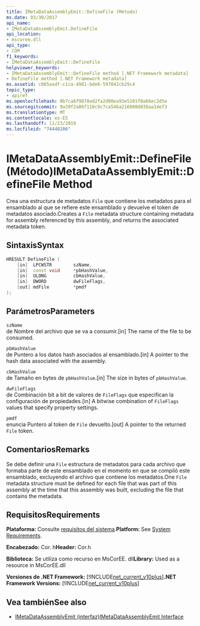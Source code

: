 ```yaml
---
title: IMetaDataAssemblyEmit::DefineFile (Método)
ms.date: 03/30/2017
api_name:
- IMetaDataAssemblyEmit.DefineFile
api_location:
- mscoree.dll
api_type:
- COM
f1_keywords:
- IMetaDataAssemblyEmit::DefineFile
helpviewer_keywords:
- IMetaDataAssemblyEmit::DefineFile method [.NET Framework metadata]
- DefineFile method [.NET Framework metadata]
ms.assetid: c065aadf-c1ca-4981-bde6-597042cb29c4
topic_type:
- apiref
ms.openlocfilehash: 0b7ca6f9878ed2fa2d90ea93e5101f0a66ec2d5e
ms.sourcegitcommit: 9a39f2a06f110c9c7ca54ba216900d038aa14ef3
ms.translationtype: MT
ms.contentlocale: es-ES
ms.lasthandoff: 11/23/2019
ms.locfileid: "74440206"
---
```

# <a name="imetadataassemblyemitdefinefile-method"></a><span data-ttu-id="6ff6f-102">IMetaDataAssemblyEmit::DefineFile (Método)</span><span class="sxs-lookup"><span data-stu-id="6ff6f-102">IMetaDataAssemblyEmit::DefineFile Method</span></span>
<span data-ttu-id="6ff6f-103">Crea una estructura de metadatos `File` que contiene los metadatos para el ensamblado al que se refiere este ensamblado y devuelve el token de metadatos asociado.</span><span class="sxs-lookup"><span data-stu-id="6ff6f-103">Creates a `File` metadata structure containing metadata for assembly referenced by this assembly, and returns the associated metadata token.</span></span>  
  
## <a name="syntax"></a><span data-ttu-id="6ff6f-104">Sintaxis</span><span class="sxs-lookup"><span data-stu-id="6ff6f-104">Syntax</span></span>  
  
```cpp  
HRESULT DefineFile (  
    [in]  LPCWSTR        szName,   
    [in]  const void     *pbHashValue,   
    [in]  ULONG          cbHashValue,  
    [in]  DWORD          dwFileFlags,  
    [out] mdFile         *pmdf  
);  
```  
  
## <a name="parameters"></a><span data-ttu-id="6ff6f-105">Parámetros</span><span class="sxs-lookup"><span data-stu-id="6ff6f-105">Parameters</span></span>  
 `szName`  
 <span data-ttu-id="6ff6f-106">de Nombre del archivo que se va a consumir.</span><span class="sxs-lookup"><span data-stu-id="6ff6f-106">[in] The name of the file to be consumed.</span></span>  
  
 `pbHashValue`  
 <span data-ttu-id="6ff6f-107">de Puntero a los datos hash asociados al ensamblado.</span><span class="sxs-lookup"><span data-stu-id="6ff6f-107">[in] A pointer to the hash data associated with the assembly.</span></span>  
  
 `cbHashValue`  
 <span data-ttu-id="6ff6f-108">de Tamaño en bytes de `pbHashValue`.</span><span class="sxs-lookup"><span data-stu-id="6ff6f-108">[in] The size in bytes of `pbHashValue`.</span></span>  
  
 `dwFileFlags`  
 <span data-ttu-id="6ff6f-109">de Combinación bit a bit de valores de `FileFlags` que especifican la configuración de propiedades.</span><span class="sxs-lookup"><span data-stu-id="6ff6f-109">[in] A bitwise combination of `FileFlags` values that specify property settings.</span></span>  
  
 `pmdf`  
 <span data-ttu-id="6ff6f-110">enuncia Puntero al token de `File` devuelto.</span><span class="sxs-lookup"><span data-stu-id="6ff6f-110">[out] A pointer to the returned `File` token.</span></span>  
  
## <a name="remarks"></a><span data-ttu-id="6ff6f-111">Comentarios</span><span class="sxs-lookup"><span data-stu-id="6ff6f-111">Remarks</span></span>  
 <span data-ttu-id="6ff6f-112">Se debe definir una `File` estructura de metadatos para cada archivo que formaba parte de este ensamblado en el momento en que se compiló este ensamblado, excluyendo el archivo que contiene los metadatos.</span><span class="sxs-lookup"><span data-stu-id="6ff6f-112">One `File` metadata structure must be defined for each file that was part of this assembly at the time that this assembly was built, excluding the file that contains the metadata.</span></span>  
  
## <a name="requirements"></a><span data-ttu-id="6ff6f-113">Requisitos</span><span class="sxs-lookup"><span data-stu-id="6ff6f-113">Requirements</span></span>  
 <span data-ttu-id="6ff6f-114">**Plataforma:** Consulte [requisitos del sistema](../../../../docs/framework/get-started/system-requirements.md).</span><span class="sxs-lookup"><span data-stu-id="6ff6f-114">**Platform:** See [System Requirements](../../../../docs/framework/get-started/system-requirements.md).</span></span>  
  
 <span data-ttu-id="6ff6f-115">**Encabezado:** Cor. h</span><span class="sxs-lookup"><span data-stu-id="6ff6f-115">**Header:** Cor.h</span></span>  
  
 <span data-ttu-id="6ff6f-116">**Biblioteca:** Se utiliza como recurso en MsCorEE. dll</span><span class="sxs-lookup"><span data-stu-id="6ff6f-116">**Library:** Used as a resource in MsCorEE.dll</span></span>  
  
 <span data-ttu-id="6ff6f-117">**Versiones de .NET Framework:** [!INCLUDE[net_current_v10plus](../../../../includes/net-current-v10plus-md.md)]</span><span class="sxs-lookup"><span data-stu-id="6ff6f-117">**.NET Framework Versions:** [!INCLUDE[net_current_v10plus](../../../../includes/net-current-v10plus-md.md)]</span></span>  
  
## <a name="see-also"></a><span data-ttu-id="6ff6f-118">Vea también</span><span class="sxs-lookup"><span data-stu-id="6ff6f-118">See also</span></span>

- [<span data-ttu-id="6ff6f-119">IMetaDataAssemblyEmit (interfaz)</span><span class="sxs-lookup"><span data-stu-id="6ff6f-119">IMetaDataAssemblyEmit Interface</span></span>](../../../../docs/framework/unmanaged-api/metadata/imetadataassemblyemit-interface.md)
